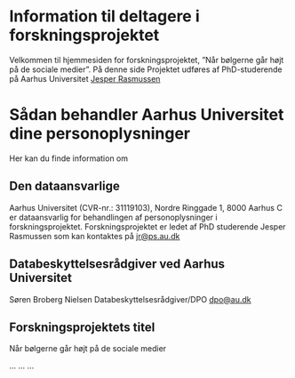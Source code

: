 # Information til deltagere i forskningsprojektet 

Velkommen til hjemmesiden for forskningsprojektet, ”Når bølgerne går højt på de sociale medier”. På denne side 
Projektet udføres af PhD-studerende på Aarhus Universitet [Jesper Rasmussen][aujr]

# Sådan behandler Aarhus Universitet dine personoplysninger
Her kan du finde information om

## Den dataansvarlige
Aarhus Universitet (CVR-nr.: 31119103), Nordre Ringgade 1, 8000 Aarhus C er dataansvarlig for behandlingen af personoplysninger i forskningsprojektet. Forskningsprojektet er ledet af PhD studerende Jesper Rasmussen som kan kontaktes på jr@ps.au.dk 

## Databeskyttelsesrådgiver ved Aarhus Universitet
Søren Broberg Nielsen 
Databeskyttelsesrådgiver/DPO
dpo@au.dk 

## Forskningsprojektets titel
Når bølgerne går højt på de sociale medier

...
...
...




[aujr]: https://pure.au.dk/portal/da/persons/jesper-rasmussen(2f79998b-b76a-4449-bc69-9c324b034fd1).html

